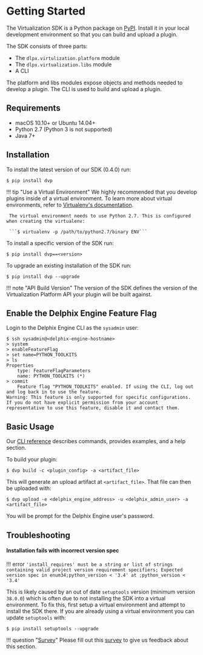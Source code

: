 # Getting Started
The Virtualization SDK is a Python package on [PyPI](https://pypi.org/user/delphix/). Install it in your local development environment so that you can build and upload a plugin.

The SDK consists of three parts:

- The `dlpx.virtulization.platform` module
- The `dlpx.virtualization.libs` module
- A CLI

The platform and libs modules expose objects and methods needed to develop a plugin. The CLI is used to build and upload a plugin.

## Requirements

- macOS 10.10+ or Ubuntu 14.04+
- Python 2.7 (Python 3 is not supported)
- Java 7+

## Installation
To install the latest version of our SDK (0.4.0) run:

```
$ pip install dvp
```

!!! tip "Use a Virtual Environment"
	 We highly recommended that you develop plugins inside of a virtual environment. To learn more about virtual environments, refer to [Virtualenv's documentation](https://virtualenv.pypa.io/en/latest/).

	 The virtual environment needs to use Python 2.7. This is configured when creating the virtualenv:

	 ```$ virtualenv -p /path/to/python2.7/binary ENV```

To install a specific version of the SDK run:

```
$ pip install dvp==<version>
```

To upgrade an existing installation of the SDK run:

```
$ pip install dvp --upgrade
```

!!! note "API Build Version"
    The version of the SDK defines the version of the Virtualization Platform API your plugin will be built against.

## Enable the Delphix Engine Feature Flag

Login to the Delphix Engine CLI as the `sysadmin` user:

```
$ ssh sysadmin@<delphix-engine-hostname>
> system
> enableFeatureFlag
> set name=PYTHON_TOOLKITS
> ls
Properties
    type: FeatureFlagParameters
    name: PYTHON_TOOLKITS (*)
> commit
    Feature flag "PYTHON_TOOLKITS" enabled. If using the CLI, log out and log back in to use the feature.
Warning: This feature is only supported for specific configurations. If you do not have explicit permission from your account representative to use this feature, disable it and contact them.
```

## Basic Usage

Our [CLI reference](/References/CLI.md) describes commands, provides examples, and a help section.

To build your plugin:

```
$ dvp build -c <plugin_config> -a <artifact_file>
```

This will generate an upload artifact at `<artifact_file>`. That file can then be uploaded with:

```
$ dvp upload -e <delphix_engine_address> -u <delphix_admin_user> -a <artifact_file>
```

You will be prompt for the Delphix Engine user's password.

## Troubleshooting

#### Installation fails with incorrect version spec

!!! error
    `'install_requires' must be a string or list of strings containing valid project version requirement specifiers; Expected version spec in enum34;python_version < '3.4' at ;python_version < '3.4'`

This is likely caused by an out of date `setuptools` version (minimum version `38.0.0`) which is often due to not installing the SDK into a virtual environment. To fix this, first setup a virtual environment and attempt to install the SDK there. If you are already using a virtual environment you can update `setuptools` with:

```
$ pip install setuptools --upgrade
```

!!! question "[Survey](https://forms.gle/pMZSzbU6tAkaHxLt8)"
    Please fill out this [survey](https://forms.gle/pMZSzbU6tAkaHxLt8) to give us feedback about this section.
